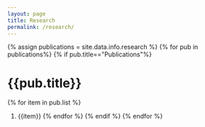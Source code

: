 ```yaml
---
layout: page
title: Research
permalink: /research/
---
```



{% assign publications = site.data.info.research %}
{% for pub in publications%}
{% if pub.title=="Publications"%}
# {{pub.title}}
{% for item in pub.list %}
1. {{item}}
{% endfor %}
{% endif %}
{% endfor %}
